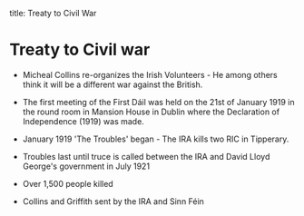 title: Treaty to Civil War

# Treaty to Civil war

- Micheal Collins re-organizes the Irish Volunteers - He among others think it will be a different war against the British.

- The first meeting of the First Dáil was held on the 21st of January 1919 in the round room in Mansion House in Dublin where the Declaration of Independence (1919) was made.

- January 1919 'The Troubles' began - The IRA kills two RIC in Tipperary.

- Troubles last until truce is called between the IRA and David Lloyd George's government in July 1921

- Over 1,500 people killed

- Collins and Griffith sent by the IRA and Sinn Féin
